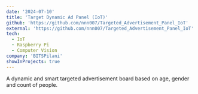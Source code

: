 ```yaml
---
date: '2024-07-10'
title: 'Target Dynamic Ad Panel (IoT)'
github: 'https://github.com/nnn007/Targeted_Advertisement_Panel_IoT'
external: 'https://github.com/nnn007/Targeted_Advertisement_Panel_IoT'
tech:
  - IoT
  - Raspberry Pi
  - Computer Vision
company: 'BITSPilani'
showInProjects: true
---
```


A dynamic and smart targeted advertisement board based on age, gender and count of people.